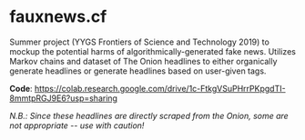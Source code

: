 # fauxnews.cf

Summer project (YYGS Frontiers of Science and Technology 2019) to mockup the potential harms of algorithmically-generated fake news. 
Utilizes Markov chains and dataset of The Onion headlines to either organically generate headlines or generate headlines based on user-given tags. 

**Code**: https://colab.research.google.com/drive/1c-FtkgVSuPHrrPKpgdTI-8mmtpRGJ9E6?usp=sharing

_N.B.: Since these headlines are directly scraped from the Onion, some are not appropriate -- use with caution!_
